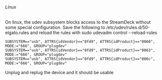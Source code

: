 ###### Linux

On linux, the udev subsystem blocks access to the StreamDeck without some special configuration. Save the following to /etc/udev/rules.d/50-elgato.rules and reload the rules with sudo udevadm control --reload-rules


```SUBSYSTEM=="input", GROUP="input", MODE="0666"
SUBSYSTEM=="usb", ATTRS{idVendor}=="0fd9", ATTRS{idProduct}=="0060", MODE:="666", GROUP="plugdev"
SUBSYSTEM=="usb", ATTRS{idVendor}=="0fd9", ATTRS{idProduct}=="0063", MODE:="666", GROUP="plugdev"
SUBSYSTEM=="usb", ATTRS{idVendor}=="0fd9", ATTRS{idProduct}=="006c", MODE:="666", GROUP="plugdev"
```
Unplug and replug the device and it should be usable

